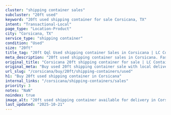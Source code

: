 ```yaml
---
cluster: "shipping container sales"
subcluster: "20ft used"
keyword: "20ft used shipping container for sale Corsicana, TX"
intent: "Transactional-Local"
page_type: "Location-Product"
city: "Corsicana, TX"
service_type: "shipping container"
condition: "Used"
size: "20ft"
title_tag: "20ft Qql Used shipping container Sales in Corsicana | LC Container"
meta_description: "20ft used shipping container sales in Corsicana. Fast delivery, competitive pricing. Serving shipping containers area. Quote ID: VZG. Call (214) 524-4168 for your free quote today."
original_title: "Corsicana 20ft shipping container for sale | LC Container"
original_meta: "Buy used 20ft shipping container sale with local delivery in Corsicana, TX. LC Container — local Since 2003. Request a fast quote today."
url_slug: "/corsicana/buy/20ft/shipping-containers/used"
h1: "Buy 20ft used shipping container in Corsicana"
internal_links: "/corsicana/shipping-containers/sales"
priority: 3
notes: "NaN"
noindex: true
image_alt: "20ft used shipping container available for delivery in Corsicana"
last_updated: "2025-10-21"
---
```


<!-- TODO: Add unique city/inventory copy, images, and internal links here. -->
